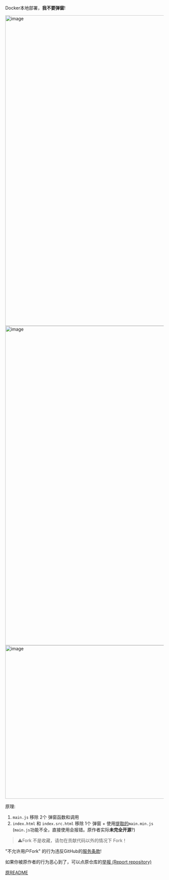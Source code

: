 Docker本地部署，**我不要弹窗**!

<img width="678" height="986" alt="image" src="https://github.com/user-attachments/assets/9abc3306-a466-4d9d-b1cb-1d9179f0ac65" />
<img width="669" height="1014" alt="image" src="https://github.com/user-attachments/assets/08fa708d-c8ad-464f-8ea7-e8adc0469258" />
<img width="1048" height="487" alt="image" src="https://github.com/user-attachments/assets/971e45c3-34bc-4f58-b9c3-10d4db648bf1" />

原理:
1. `main.js` 移除 2个 弹窗函数和调用
2. `index.html` 和 `index.src.html` 移除 1个 弹窗 + 使用[提取的](https://cdn.jsdelivr.net/combine/npm/html2canvas@1/dist/html2canvas.min.js)`main.min.js` (`main.js`功能不全，直接使用会报错。原作者实际**未完全开源**?)

> ⚠️Fork 不是收藏，请勿在贡献代码以外的情况下 Fork！

"不允许用户Fork" 的行为违反GitHub的[服务条款](https://docs.github.com/zh/site-policy/github-terms/github-terms-of-service#5-license-grant-to-other-users)!

如果你被原作者的行为恶心到了，可以点原仓库的[举报 (Report repository)](https://github.com/contact/report-content?content_url=https%3A%2F%2Fgithub.com%2FTransparentLC%2FWechatMomentScreenshot&report=TransparentLC+%28user%29)

[原README](https://github.com/TransparentLC/WechatMomentScreenshot/blob/master/README.md)
